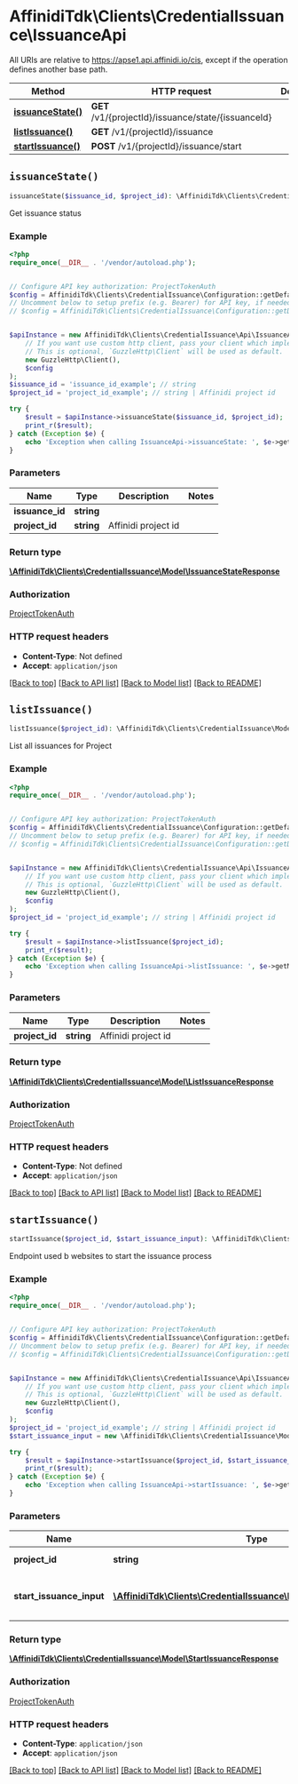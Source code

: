# AffinidiTdk\Clients\CredentialIssuance\IssuanceApi

All URIs are relative to https://apse1.api.affinidi.io/cis, except if the operation defines another base path.

| Method                                              | HTTP request                                        | Description |
| --------------------------------------------------- | --------------------------------------------------- | ----------- |
| [**issuanceState()**](IssuanceApi.md#issuanceState) | **GET** /v1/{projectId}/issuance/state/{issuanceId} |             |
| [**listIssuance()**](IssuanceApi.md#listIssuance)   | **GET** /v1/{projectId}/issuance                    |             |
| [**startIssuance()**](IssuanceApi.md#startIssuance) | **POST** /v1/{projectId}/issuance/start             |             |

## `issuanceState()`

```php
issuanceState($issuance_id, $project_id): \AffinidiTdk\Clients\CredentialIssuance\Model\IssuanceStateResponse
```

Get issuance status

### Example

```php
<?php
require_once(__DIR__ . '/vendor/autoload.php');


// Configure API key authorization: ProjectTokenAuth
$config = AffinidiTdk\Clients\CredentialIssuance\Configuration::getDefaultConfiguration()->setApiKey('authorization', 'YOUR_API_KEY');
// Uncomment below to setup prefix (e.g. Bearer) for API key, if needed
// $config = AffinidiTdk\Clients\CredentialIssuance\Configuration::getDefaultConfiguration()->setApiKeyPrefix('authorization', 'Bearer');


$apiInstance = new AffinidiTdk\Clients\CredentialIssuance\Api\IssuanceApi(
    // If you want use custom http client, pass your client which implements `GuzzleHttp\ClientInterface`.
    // This is optional, `GuzzleHttp\Client` will be used as default.
    new GuzzleHttp\Client(),
    $config
);
$issuance_id = 'issuance_id_example'; // string
$project_id = 'project_id_example'; // string | Affinidi project id

try {
    $result = $apiInstance->issuanceState($issuance_id, $project_id);
    print_r($result);
} catch (Exception $e) {
    echo 'Exception when calling IssuanceApi->issuanceState: ', $e->getMessage(), PHP_EOL;
}
```

### Parameters

| Name            | Type       | Description         | Notes |
| --------------- | ---------- | ------------------- | ----- |
| **issuance_id** | **string** |                     |       |
| **project_id**  | **string** | Affinidi project id |       |

### Return type

[**\AffinidiTdk\Clients\CredentialIssuance\Model\IssuanceStateResponse**](../Model/IssuanceStateResponse.md)

### Authorization

[ProjectTokenAuth](../../README.md#ProjectTokenAuth)

### HTTP request headers

- **Content-Type**: Not defined
- **Accept**: `application/json`

[[Back to top]](#) [[Back to API list]](../../README.md#endpoints)
[[Back to Model list]](../../README.md#models)
[[Back to README]](../../README.md)

## `listIssuance()`

```php
listIssuance($project_id): \AffinidiTdk\Clients\CredentialIssuance\Model\ListIssuanceResponse
```

List all issuances for Project

### Example

```php
<?php
require_once(__DIR__ . '/vendor/autoload.php');


// Configure API key authorization: ProjectTokenAuth
$config = AffinidiTdk\Clients\CredentialIssuance\Configuration::getDefaultConfiguration()->setApiKey('authorization', 'YOUR_API_KEY');
// Uncomment below to setup prefix (e.g. Bearer) for API key, if needed
// $config = AffinidiTdk\Clients\CredentialIssuance\Configuration::getDefaultConfiguration()->setApiKeyPrefix('authorization', 'Bearer');


$apiInstance = new AffinidiTdk\Clients\CredentialIssuance\Api\IssuanceApi(
    // If you want use custom http client, pass your client which implements `GuzzleHttp\ClientInterface`.
    // This is optional, `GuzzleHttp\Client` will be used as default.
    new GuzzleHttp\Client(),
    $config
);
$project_id = 'project_id_example'; // string | Affinidi project id

try {
    $result = $apiInstance->listIssuance($project_id);
    print_r($result);
} catch (Exception $e) {
    echo 'Exception when calling IssuanceApi->listIssuance: ', $e->getMessage(), PHP_EOL;
}
```

### Parameters

| Name           | Type       | Description         | Notes |
| -------------- | ---------- | ------------------- | ----- |
| **project_id** | **string** | Affinidi project id |       |

### Return type

[**\AffinidiTdk\Clients\CredentialIssuance\Model\ListIssuanceResponse**](../Model/ListIssuanceResponse.md)

### Authorization

[ProjectTokenAuth](../../README.md#ProjectTokenAuth)

### HTTP request headers

- **Content-Type**: Not defined
- **Accept**: `application/json`

[[Back to top]](#) [[Back to API list]](../../README.md#endpoints)
[[Back to Model list]](../../README.md#models)
[[Back to README]](../../README.md)

## `startIssuance()`

```php
startIssuance($project_id, $start_issuance_input): \AffinidiTdk\Clients\CredentialIssuance\Model\StartIssuanceResponse
```

Endpoint used b websites to start the issuance process

### Example

```php
<?php
require_once(__DIR__ . '/vendor/autoload.php');


// Configure API key authorization: ProjectTokenAuth
$config = AffinidiTdk\Clients\CredentialIssuance\Configuration::getDefaultConfiguration()->setApiKey('authorization', 'YOUR_API_KEY');
// Uncomment below to setup prefix (e.g. Bearer) for API key, if needed
// $config = AffinidiTdk\Clients\CredentialIssuance\Configuration::getDefaultConfiguration()->setApiKeyPrefix('authorization', 'Bearer');


$apiInstance = new AffinidiTdk\Clients\CredentialIssuance\Api\IssuanceApi(
    // If you want use custom http client, pass your client which implements `GuzzleHttp\ClientInterface`.
    // This is optional, `GuzzleHttp\Client` will be used as default.
    new GuzzleHttp\Client(),
    $config
);
$project_id = 'project_id_example'; // string | Affinidi project id
$start_issuance_input = new \AffinidiTdk\Clients\CredentialIssuance\Model\StartIssuanceInput(); // \AffinidiTdk\Clients\CredentialIssuance\Model\StartIssuanceInput | Request body to start issuance

try {
    $result = $apiInstance->startIssuance($project_id, $start_issuance_input);
    print_r($result);
} catch (Exception $e) {
    echo 'Exception when calling IssuanceApi->startIssuance: ', $e->getMessage(), PHP_EOL;
}
```

### Parameters

| Name                     | Type                                                                                                   | Description                    | Notes |
| ------------------------ | ------------------------------------------------------------------------------------------------------ | ------------------------------ | ----- |
| **project_id**           | **string**                                                                                             | Affinidi project id            |       |
| **start_issuance_input** | [**\AffinidiTdk\Clients\CredentialIssuance\Model\StartIssuanceInput**](../Model/StartIssuanceInput.md) | Request body to start issuance |       |

### Return type

[**\AffinidiTdk\Clients\CredentialIssuance\Model\StartIssuanceResponse**](../Model/StartIssuanceResponse.md)

### Authorization

[ProjectTokenAuth](../../README.md#ProjectTokenAuth)

### HTTP request headers

- **Content-Type**: `application/json`
- **Accept**: `application/json`

[[Back to top]](#) [[Back to API list]](../../README.md#endpoints)
[[Back to Model list]](../../README.md#models)
[[Back to README]](../../README.md)
